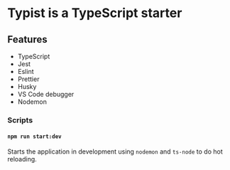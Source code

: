 # Typist is a TypeScript starter

## Features

- TypeScript
- Jest
- Eslint
- Prettier
- Husky
- VS Code debugger
- Nodemon

### Scripts

#### `npm run start:dev`

Starts the application in development using `nodemon` and `ts-node` to do hot reloading.

